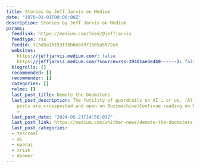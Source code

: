 ```yaml
---
title: Stories by Jeff Jarvis on Medium
date: "1970-01-01T00:00:00Z"
description: Stories by Jeff Jarvis on Medium
params:
  feedlink: https://medium.com/feed/@jeffjarvis
  feedtype: rss
  feedid: 7c5d5a15153f38b668d971565a5572ee
  websites:
    https://jeffjarvis.medium.com/: false
    https://jeffjarvis.medium.com/?source=rss-39401ae4e4b9------2: false
  blogrolls: []
  recommended: []
  recommender: []
  categories: []
  relme: {}
  last_post_title: Demote the Doomsters
  last_post_description: The futility of guardrails on AI … or us. (All my Medium
    posts are crossposted and open on Buzzmachine)Continue reading on Whither news?
    »
  last_post_date: "2024-05-21T14:56:03Z"
  last_post_link: https://medium.com/whither-news/demote-the-doomsters-208f15b3ea78?source=rss-39401ae4e4b9------2
  last_post_categories:
  - tescreal
  - ai
  - openai
  - xrisk
  - doomer
---
```

